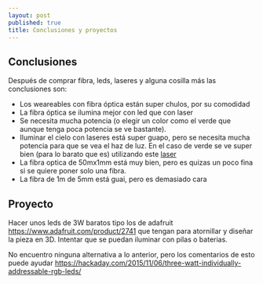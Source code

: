 ```yaml
---
layout: post
published: true
title: Conclusiones y proyectos
---
```


## Conclusiones

Después de comprar fibra, leds, laseres y alguna cosilla más las conclusiones son:
* Los weareables con fibra óptica están super chulos, por su comodidad
* La fibra óptica se ilumina mejor con led que con laser
* Se necesita mucha potencia (o elegir un color como el verde que aunque tenga poca potencia se ve bastante).
* Iluminar el cielo con laseres está super guapo, pero se necesita mucha potencia para que se vea el haz de luz. En el caso de verde se ve super bien (para lo barato que es) utilizando este [laser](https://es.aliexpress.com/item/4000308224637.html?spm=a2g0s.9042311.0.0.274263c0DFNbaQ)
* La fibra optica de 50mx1mm está muy bien, pero es quizas un poco fina si se quiere poner solo una fibra.
* La fibra de 1m de 5mm está guai, pero es demasiado cara


## Proyecto

Hacer unos leds de 3W baratos tipo los de adafruit <https://www.adafruit.com/product/2741> que tengan para atornillar y diseñar la pieza en 3D.
Intentar que se puedan iluminar con pilas o baterias.

No encuentro ninguna alternativa a lo anterior, pero los comentarios de esto puede ayudar <https://hackaday.com/2015/11/06/three-watt-individually-addressable-rgb-leds/>